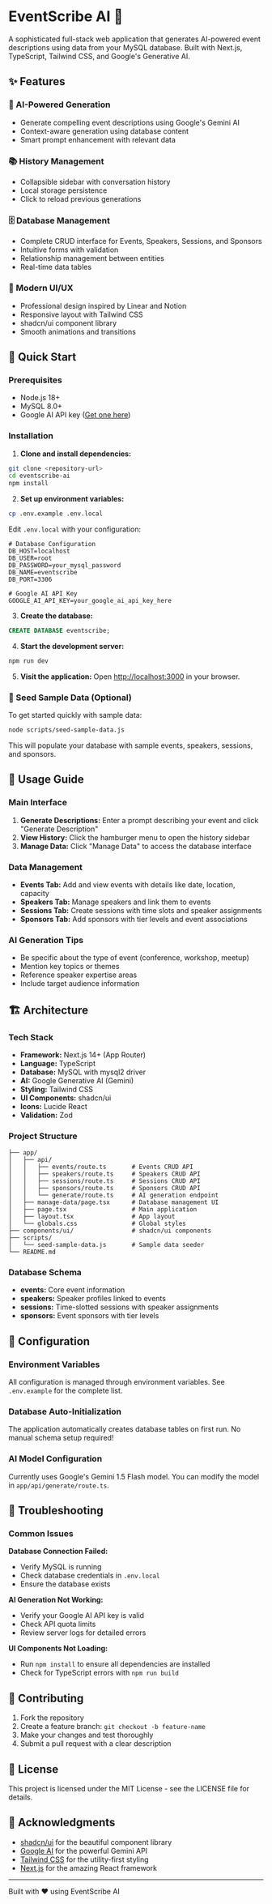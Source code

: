 # EventScribe AI 🎯

A sophisticated full-stack web application that generates AI-powered event descriptions using data from your MySQL database. Built with Next.js, TypeScript, Tailwind CSS, and Google's Generative AI.

## ✨ Features

### 🤖 AI-Powered Generation
- Generate compelling event descriptions using Google's Gemini AI
- Context-aware generation using database content
- Smart prompt enhancement with relevant data

### 📚 History Management
- Collapsible sidebar with conversation history
- Local storage persistence
- Click to reload previous generations

### 🗄️ Database Management
- Complete CRUD interface for Events, Speakers, Sessions, and Sponsors
- Intuitive forms with validation
- Relationship management between entities
- Real-time data tables

### 🎨 Modern UI/UX
- Professional design inspired by Linear and Notion
- Responsive layout with Tailwind CSS
- shadcn/ui component library
- Smooth animations and transitions

## 🚀 Quick Start

### Prerequisites
- Node.js 18+ 
- MySQL 8.0+
- Google AI API key ([Get one here](https://makersuite.google.com/app/apikey))

### Installation

1. **Clone and install dependencies:**
```bash
git clone <repository-url>
cd eventscribe-ai
npm install
```

2. **Set up environment variables:**
```bash
cp .env.example .env.local
```

Edit `.env.local` with your configuration:
```env
# Database Configuration
DB_HOST=localhost
DB_USER=root
DB_PASSWORD=your_mysql_password
DB_NAME=eventscribe
DB_PORT=3306

# Google AI API Key
GOOGLE_AI_API_KEY=your_google_ai_api_key_here
```

3. **Create the database:**
```sql
CREATE DATABASE eventscribe;
```

4. **Start the development server:**
```bash
npm run dev
```

5. **Visit the application:**
Open [http://localhost:3000](http://localhost:3000) in your browser.

### 🌱 Seed Sample Data (Optional)

To get started quickly with sample data:

```bash
node scripts/seed-sample-data.js
```

This will populate your database with sample events, speakers, sessions, and sponsors.

## 📖 Usage Guide

### Main Interface
1. **Generate Descriptions:** Enter a prompt describing your event and click "Generate Description"
2. **View History:** Click the hamburger menu to open the history sidebar
3. **Manage Data:** Click "Manage Data" to access the database interface

### Data Management
- **Events Tab:** Add and view events with details like date, location, capacity
- **Speakers Tab:** Manage speakers and link them to events
- **Sessions Tab:** Create sessions with time slots and speaker assignments
- **Sponsors Tab:** Add sponsors with tier levels and event associations

### AI Generation Tips
- Be specific about the type of event (conference, workshop, meetup)
- Mention key topics or themes
- Reference speaker expertise areas
- Include target audience information

## 🏗️ Architecture

### Tech Stack
- **Framework:** Next.js 14+ (App Router)
- **Language:** TypeScript
- **Database:** MySQL with mysql2 driver
- **AI:** Google Generative AI (Gemini)
- **Styling:** Tailwind CSS
- **UI Components:** shadcn/ui
- **Icons:** Lucide React
- **Validation:** Zod

### Project Structure
```
├── app/
│   ├── api/
│   │   ├── events/route.ts       # Events CRUD API
│   │   ├── speakers/route.ts     # Speakers CRUD API
│   │   ├── sessions/route.ts     # Sessions CRUD API
│   │   ├── sponsors/route.ts     # Sponsors CRUD API
│   │   └── generate/route.ts     # AI generation endpoint
│   ├── manage-data/page.tsx      # Database management UI
│   ├── page.tsx                  # Main application
│   ├── layout.tsx                # App layout
│   └── globals.css               # Global styles
├── components/ui/                # shadcn/ui components
├── scripts/
│   └── seed-sample-data.js       # Sample data seeder
└── README.md
```

### Database Schema
- **events:** Core event information
- **speakers:** Speaker profiles linked to events
- **sessions:** Time-slotted sessions with speaker assignments
- **sponsors:** Event sponsors with tier levels

## 🔧 Configuration

### Environment Variables
All configuration is managed through environment variables. See `.env.example` for the complete list.

### Database Auto-Initialization
The application automatically creates database tables on first run. No manual schema setup required!

### AI Model Configuration
Currently uses Google's Gemini 1.5 Flash model. You can modify the model in `app/api/generate/route.ts`.

## 🚨 Troubleshooting

### Common Issues

**Database Connection Failed:**
- Verify MySQL is running
- Check database credentials in `.env.local`
- Ensure the database exists

**AI Generation Not Working:**
- Verify your Google AI API key is valid
- Check API quota limits
- Review server logs for detailed errors

**UI Components Not Loading:**
- Run `npm install` to ensure all dependencies are installed
- Check for TypeScript errors with `npm run build`

## 🤝 Contributing

1. Fork the repository
2. Create a feature branch: `git checkout -b feature-name`
3. Make your changes and test thoroughly
4. Submit a pull request with a clear description

## 📄 License

This project is licensed under the MIT License - see the LICENSE file for details.

## 🙏 Acknowledgments

- [shadcn/ui](https://ui.shadcn.com/) for the beautiful component library
- [Google AI](https://ai.google.dev/) for the powerful Gemini API
- [Tailwind CSS](https://tailwindcss.com/) for the utility-first styling
- [Next.js](https://nextjs.org/) for the amazing React framework

---

Built with ❤️ using EventScribe AI